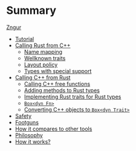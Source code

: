 # Summary

[Zngur](./zngur.md)

- [Tutorial](./tutorial.md)
- [Calling Rust from C++](./call_rust_from_cpp/index.md)
  - [Name mapping](./call_rust_from_cpp/name_mapping.md)
  - [Wellknown traits](./call_rust_from_cpp/wellknown_traits.md)
  - [Layout policy](./call_rust_from_cpp/layout_policy.md)
  - [Types with special support](./call_rust_from_cpp/special_types.md)
- [Calling C++ from Rust](./call_cpp_from_rust/index.md)
  - [Calling C++ free functions](./call_cpp_from_rust/function.md)
  - [Adding methods to Rust types](./call_cpp_from_rust/rust_impl.md)
  - [Implementing Rust traits for Rust types](./call_cpp_from_rust/rust_impl_trait.md)
  - [`Box<dyn Fn>`]()
  - [Converting C++ objects to `Box<dyn Trait>`]()
- [Safety](./safety.md)
- [Footguns]()
- [How it compares to other tools](./how_it_compares.md)
- [Philosophy](./philosophy.md)
- [How it works?](./how_it_works.md)
